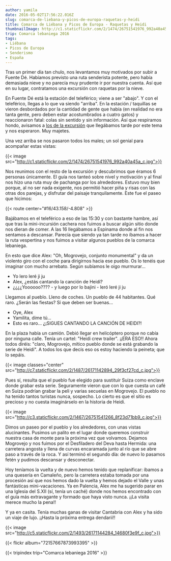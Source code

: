 ```yaml
---
author: yamila
date: 2016-05-02T17:56:22.016Z
slug: comarca-de-liebana-y-picos-de-europa-raquetas-y-heidi
title: Comarca de Liébana y Picos de Europa - Raquetas y Heidi
thumbnailImage: http://c1.staticflickr.com/2/1474/26751541976_992a40a45a_c.jpg
trip: Comarca lebaniega 2016
tags:
- Liébana
- Picos de Europa
- Senderismo
- España
---
```


Tras un primer día tan chulo, nos levantamos muy motivados por subir a Fuente Dé. Habíamos previsto una ruta senderista potente, pero había demasiada nieve y no parecía muy prudente ir por nuestra cuenta. Así que en su lugar, contratamos una excursión con raquetas por la nieve.

En Fuente Dé está la estación del teleférico; viene a ser "abajo". Y con el teleférico, llegas a lo que va siendo "arriba". En la estación / taquillas se vieron desbordados por la cantidad de gente que había (en realidad no era tanta gente, pero deben estar acostumbrados a cuatro gatos) y reaccionaron fatal: colas sin sentido y sin información. Así que respiramos hondo, avisamos a <a href="http://www.elportaldepicos.com/" target="_new">los de la excursión</a> que llegábamos tarde por este tema y nos esperaron. Muy majetes.

Una vez arriba se nos pasaron todos los males; un sol genial para acompañar estas vistas:

{{< image src="http://c1.staticflickr.com/2/1474/26751541976_992a40a45a_c.jpg">}}

Nos reunimos con el resto de la excursión y descubrimos que éramos 6 personas únicamente. El guía nos tanteó sobre nivel y motivación y al final nos hizo una ruta muy de pachanga por los alrededores. Estuvo muy bien porque, al no ser nada exigente, nos permitió hacer piña y risas con las otras dos parejas, y disfrutar del paisaje tranquilamente. Este fue el paseo que hicimos:

{{< route center="#16/43.158/-4.808" >}}

Bajábamos en el teleférico a eso de las 15:30 y con bastante hambre, así que tras la mini-incursión cachera nos fuimos a buscar algún sitio donde nos dieran de comer. A las 16 llegábamos a Espinama donde al fin nos sentamos a descansar. Parecía que siendo ya tan tarde no íbamos a hacer la ruta vespertina y nos fuimos a visitar algunos pueblos de la comarca lebaniega.

En esto que dice Alex: "Oh, Mogrovejo, conjunto monumental" y da un violento giro con el coche para dirigirnos hacia ese pueblo. Os lo tenéis que imaginar con mucho arrebato. Según subíamos le oigo murmurar...

- Yo lero leré ji ju
- Alex, ¿estás cantando la canción de Heidi?
- ¿¿¿¿Yoooooo???? - y luego por lo bajini - leró leré ji ju

Llegamos al pueblo. Lleno de coches. Un pueblo de 44 habitantes. Qué raro. ¿Serán las fiestas? Sí que deben ser buenas...

- Oye, Alex
- Yamilita, dime tú...
- Esto es raro... ¿¡SIGUES CANTANDO LA CANCIÓN DE HEIDI?!

En la plaza había un camión. Debió llegar en helicóptero porque no cabía por ninguna calle. Tenía un cartel: "Heidi crew trailer". ¡¡ERA ESO!! Ahora todos diréis: "claro, Mogrovejo, mítico pueblo donde se está grabando la serie de Heidi". A todos los que decís eso os estoy haciendo la peineta; que lo sepáis.

{{< image classes="center" src="http://c7.staticflickr.com/2/1487/26171142894_29f3cf27cd_c.jpg">}}

Pues sí, resulta que el pueblo fue elegido para sustituir Suiza como enclave donde grabar esta serie. Seguramente vieron que con lo que cuesta un café en Suiza podrían grabar la peli y varias secuelas en Mogrovejo. El pueblo no ha tenido tantos turistas nunca, sospecho. Lo cierto es que el sitio es precioso y no cuesta imaginárselo en la historia de Heidi.

{{< image src="http://c3.staticflickr.com/2/1467/26751541266_8f23d71bb9_c.jpg">}}

Dimos un paseo por el pueblo y los alrededores, con unas vistas alucinantes. Pusimos un palito en el lugar donde queremos construir nuestra casa de monte para la próxima vez que volvamos. Dejamos Mogrovejo y nos fuimos por el Desfiladero del Deva hasta Hermida: una carretera angosta y llena de curvas encaramada junto al río que se abre paso a través de la roca. Y así terminó el segundo día: de nuevo lo pasamos fetén y pudimos descansar y desconectar.

Hoy teníamos la vuelta y de nuevo hemos tenido que replanificar: íbamos a una quesería en Camaleño, pero la carretera estaba tomada por una procesión así que nos hemos dado la vuelta y hemos dejado el Valle y unas fantásticas mini-vacaciones. Ya en Palencia, Alex me ha sugerido parar en una Iglesia del S.XII (sí, tenía un caché) donde nos hemos encontrado con el guía más extravagante y formado que haya visto nunca. ¡¡La visita merece mucho la pena!!

Y ya en casita. Tenía muchas ganas de visitar Cantabria con Alex y ha sido un viaje de lujo. ¡¡Hasta la próxima entrega dendarii!!

{{< image src="http://c5.staticflickr.com/2/1493/26171144284_14680f3e9f_c.jpg">}}

{{< flickr album="72157667873993395" >}}

{{< tripindex trip="Comarca lebaniega 2016" >}}
